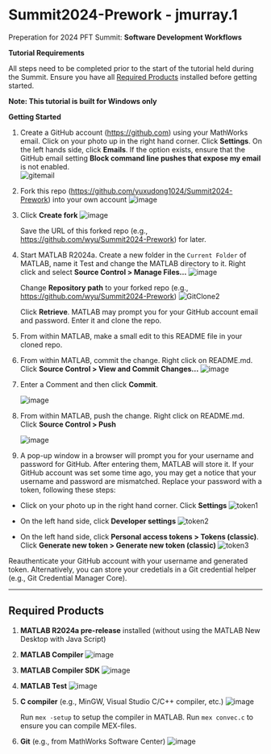 # Summit2024-Prework - jmurray.1

Preperation for 2024 PFT Summit: **Software Development Workflows**

**Tutorial Requirements**

All steps need to be completed prior to the start of the tutorial held during the Summit.  Ensure you have all [Required Products](#required-products) installed before getting started.</p>
**Note: This tutorial is built for Windows only**

**Getting Started**
1. Create a GitHub account (https://github.com) using your MathWorks email.  Click on your photo up in the right hand corner.  Click **Settings**.  On the left hands side, click **Emails**.  If the option exists, ensure that the GitHub email setting **Block command line pushes that expose my email** is not enabled.  
   ![gitemail](gitemail.png) 

2. Fork this repo (https://github.com/yuxudong1024/Summit2024-Prework) into your own account
   ![image](https://github.com/yuxudong1024/Summit2024-Prework/assets/39162415/04944520-92e1-4e56-950b-f9f979e3251e)

3. Click **Create fork**
   ![image](https://github.com/yuxudong1024/Summit2024-Prework/assets/39162415/8f82847a-94b7-4f5b-b946-03f4e5477d0a)

   Save the URL of this forked repo (e.g., https://github.com/wyu/Summit2024-Prework) for later.
   
4. Start MATLAB R2024a.  Create a new folder in the `Current Folder` of MATLAB, name it Test and change the MATLAB directory to it.  Right click and select **Source Control > Manage Files...**
  ![image](https://github.com/yuxudong1024/Summit2024-Prework/assets/39162415/82331997-d2e7-4412-bfe4-4b3497e489d1)

   Change **Repository path** to your forked repo (e.g., https://github.com/wyu/Summit2024-Prework)
   ![GitClone2](GitClone2.png)

   Click **Retrieve**.  MATLAB may prompt you for your GitHub account email and password.  Enter it and clone the repo.

5. From within MATLAB, make a small edit to this README file in your cloned repo.
   
6. From within MATLAB, commit the change.  Right click on README.md.  Click **Source Control > View and Commit Changes...**
   ![image](https://github.com/yuxudong1024/Summit2024-Prework/assets/39162415/bc3a097e-e39c-4697-b070-e225db1b3403)
   
7. Enter a Comment and then click **Commit**.

   ![image](https://github.com/yuxudong1024/Summit2024-Prework/assets/39162415/ebfb0dcf-aa8a-4515-bef3-e0a90b715bc3)

8. From within MATLAB, push the change.  Right click on README.md.  Click **Source Control > Push**
   
   ![image](https://github.com/yuxudong1024/Summit2024-Prework/assets/39162415/d9fd87d9-416c-48aa-926a-683f32545e92)

9. A pop-up window in a browser will prompt you for your username and password for GitHub.  After entering them, MATLAB will store it. If your GitHub account was set some time ago, you may get a notice that your username and password are mismatched.  Replace your password with a token, following these steps:

  * Click on your photo up in the right hand corner.  Click **Settings**
  ![token1](token1.png)

  * On the left hand side, click **Developer settings**
  ![token2](token2.png)

  * On the left hand side, click **Personal access tokens > Tokens (classic)**.  Click **Generate new token > Generate new token (classic)**
  ![token3](token3.png)

   Reauthenticate your GitHub account with your username and generated token.  Alternatively, you can store your credetials in a Git credential helper (e.g., Git Credential Manager Core).
   
***

## Required Products
1. **MATLAB R2024a pre-release** installed (without using the MATLAB New Desktop with Java Script)
2. **MATLAB Compiler**
   ![image](https://github.com/yuxudong1024/Summit2024-Prework/assets/39162415/e86a998c-cb97-4fec-ac4b-1535c6ea8dca)
3. **MATLAB Compiler SDK**
   ![image](https://github.com/yuxudong1024/Summit2024-Prework/assets/39162415/5350db40-5fb4-4464-be37-0e35ec060949)
4. **MATLAB Test**
   ![image](https://github.com/yuxudong1024/Summit2024-Prework/assets/39162415/c4a609a0-c011-41c5-87ba-79e49766eb50)
5. **C compiler** (e.g., MinGW, Visual Studio C/C++ compiler, etc.)
   ![image](https://github.com/yuxudong1024/Summit2024-Prework/assets/39162415/89e2de73-f1d6-4c11-b7e3-3be23f195b87)

     Run `mex -setup` to setup the compiler in MATLAB.  Run `mex convec.c` to ensure you can compile MEX-files.
6. **Git** (e.g., from MathWorks Software Center)
   ![image](https://github.com/yuxudong1024/Summit2024-Prework/assets/39162415/b57387e8-2329-4512-b80b-9ece18ceb1bc)
